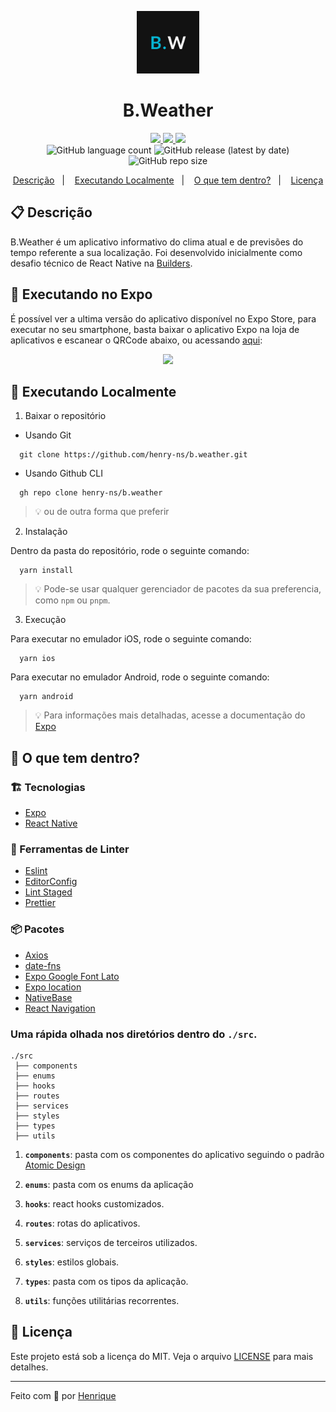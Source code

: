 <p align="center">
  <img alt="Your icon here" src="./assets/icon.png" width="100"/>
</p>
<h1 align="center">
  B.Weather
</h1>

<!-- Badges -->
<p align="center">
  <!-- if your  -->
  <a href="https://github.com/henry-ns/b.weather/graphs/commit-activity" alt="Maintenance">
    <img src="https://img.shields.io/badge/Maintained%3F-yes-1EAE72.svg" />
  </a>

  <!-- License -->
  <a href="./LICENSE" alt="License: MIT">
    <img src="https://img.shields.io/badge/License-MIT-1EAE72.svg" />
  </a>

  <!-- codefactor -->
  <a href="https://www.codefactor.io/repository/github/henry-ns/b.weather" alt="CodeFactor">
    <img src="https://www.codefactor.io/repository/github/henry-ns/b.weather/badge" />
  </a>

  <br/>

  <img alt="GitHub language count" src="https://img.shields.io/github/languages/count/henry-ns/b.weather?color=blue">

  <!-- version -->
  <img alt="GitHub release (latest by date)" src="https://img.shields.io/github/v/release/henry-ns/b.weather">

  <!-- GitHub repo size -->
  <img alt="GitHub repo size" src="https://img.shields.io/github/repo-size/henry-ns/b.weather">
</p>

<!-- summary -->
<p align="center">
  <a href="#clipboard-descrição">Descrição</a>&nbsp;&nbsp;&nbsp;|&nbsp;&nbsp;&nbsp;
  <a href="#rocket-executando-localmente">Executando Localmente</a>&nbsp;&nbsp;&nbsp;|&nbsp;&nbsp;&nbsp;
  <a href="#-o-que-tem-dentro">O que tem dentro?</a>&nbsp;&nbsp;&nbsp;|&nbsp;&nbsp;&nbsp;
  <a href="#memo-licença">Licença</a>
</p>

## :clipboard: Descrição
B.Weather é um aplicativo informativo do clima atual e de previsões do tempo referente a sua localização. Foi desenvolvido inicialmente como desafio técnico de React Native na [Builders](https://platformbuilders.io).


## :iphone: Executando no Expo
  É possível ver a ultima versão do aplicativo disponível no Expo Store, para executar no seu smartphone, basta baixar o aplicativo Expo na loja de aplicativos e escanear o QRCode abaixo, ou acessando [aqui](https://exp.host/@henry-ns/b-weather?release-channel=default):

<p align="center">
  <img src="https://api.qrserver.com/v1/create-qr-code/?size=250x250&data=exp://exp.host/@henry-ns/b-weather?release-channel=default"></img>
</p>

## :rocket: Executando Localmente

1. Baixar o repositório

  - Usando Git
```shell
  git clone https://github.com/henry-ns/b.weather.git
```
  - Usando Github CLI
```shell
  gh repo clone henry-ns/b.weather
```
  > :bulb: ou de outra forma que preferir

2. Instalação

Dentro da pasta do repositório, rode o seguinte comando:

  ```shell
    yarn install
  ```

  > :bulb: Pode-se usar qualquer gerenciador de pacotes da sua preferencia, como `npm` ou `pnpm`.

3. Execução

Para executar no emulador iOS, rode o seguinte comando:
  ```shell
    yarn ios
  ```

Para executar no emulador Android, rode o seguinte comando:
  ```shell
    yarn android
  ```

  > :bulb: Para informações mais detalhadas, acesse a documentação do [Expo](https://docs.expo.dev/tutorial/planning/)

## 🧐 O que tem dentro?

### :building_construction: Tecnologias
- [Expo](https://docs.expo.dev)
- [React Native](https://reactnative.dev)

### :lipstick: Ferramentas de Linter
- [Eslint](https://eslint.org/)
- [EditorConfig](https://editorconfig.org/)
- [Lint Staged](https://github.com/okonet/lint-staged)
- [Prettier](https://prettier.io/)

### :package: Pacotes

  - [Axios](https://axios-http.com)
  - [date-fns](https://date-fns.org)
  - [Expo Google Font Lato](https://www.npmjs.com/package/@expo-google-fonts/lato)
  - [Expo location](https://docs.expo.dev/versions/latest/sdk/location/)
  - [NativeBase](https://nativebase.io)
  - [React Navigation](https://reactnavigation.org)

### Uma rápida olhada nos diretórios dentro do `./src`.
    ./src
     ├── components
     ├── enums
     ├── hooks
     ├── routes
     ├── services
     ├── styles
     ├── types
     ├── utils

1.  **`components`**: pasta com os componentes do aplicativo seguindo o padrão [Atomic Design](https://bradfrost.com/blog/post/atomic-web-design/)

2.  **`enums`**: pasta com os enums da aplicação

3.  **`hooks`**: react hooks customizados.

4.  **`routes`**: rotas do aplicativos.

5.  **`services`**: serviços de terceiros utilizados.

6.  **`styles`**: estilos globais.

7.  **`types`**: pasta com os tipos da aplicação.

8.  **`utils`**: funções utilitárias recorrentes.

## :memo: Licença

Este projeto está sob a licença do MIT. Veja o arquivo  [LICENSE](LICENSE) para mais detalhes.

---

Feito com 💙 por [Henrique](https://henrique.pw)
